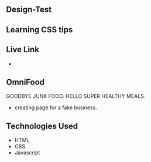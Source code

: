 ## Design-Test


## Learning CSS tips

## Live Link
- 
 
## OmniFood

GOODBYE JUNK FOOD.
HELLO SUPER HEALTHY MEALS.
- creating page for a fake business.


 ## Technologies Used
 - HTML
 - CSS
 - Javascript
